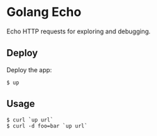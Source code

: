 
# Golang Echo

Echo HTTP requests for exploring and debugging.

## Deploy

Deploy the app:

```
$ up
```

## Usage

```
$ curl `up url`
$ curl -d foo=bar `up url`
```
